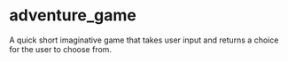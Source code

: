 # adventure_game
A quick short imaginative game that takes user input and returns a choice for the user to choose from.
